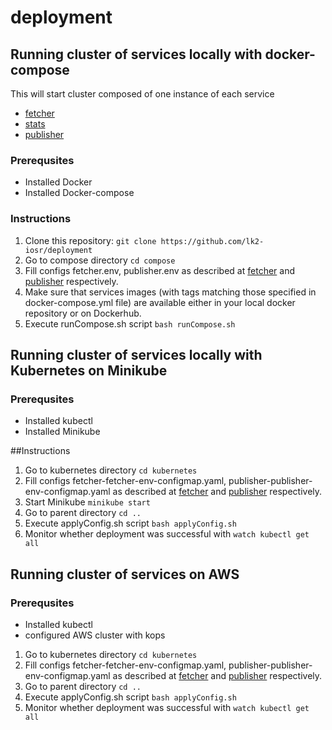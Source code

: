 # deployment

## Running cluster of services locally with docker-compose
This will start cluster composed of one instance of each service
* [fetcher](https://github.com/lk2-iosr/fetcher)
* [stats](https://github.com/lk2-iosr/stats)
* [publisher](https://github.com/lk2-iosr/publisher)

### Prerequsites 
 * Installed Docker
 * Installed Docker-compose

### Instructions
1. Clone this repository: 
```git clone https://github.com/lk2-iosr/deployment```
2. Go to compose directory
```cd compose```
3. Fill configs fetcher.env, publisher.env as described at [fetcher](https://github.com/lk2-iosr/fetcher) and [publisher](https://github.com/lk2-iosr/publisher) respectively.
4. Make sure that services images (with tags matching those specified in docker-compose.yml file) are available either in your local docker repository or on Dockerhub. 
5. Execute runCompose.sh script 
```bash runCompose.sh```

## Running cluster of services locally with Kubernetes on Minikube

### Prerequsites 
 * Installed kubectl
 * Installed Minikube

##Instructions
 1. Go to kubernetes directory
 ```cd kubernetes```
 2. Fill configs fetcher-fetcher-env-configmap.yaml, publisher-publisher-env-configmap.yaml as described at [fetcher](https://github.com/lk2-iosr/fetcher) and [publisher](https://github.com/lk2-iosr/publisher) respectively.
 3. Start Minikube
 ```minikube start```
 4. Go to parent directory
 ```cd ..```
 5. Execute applyConfig.sh script
 ```bash applyConfig.sh```
 6. Monitor whether deployment was successful with
 ```watch kubectl get all```


## Running cluster of services on AWS

### Prerequsites 
 * Installed kubectl
 * configured AWS cluster with kops

 1. Go to kubernetes directory
 ```cd kubernetes```
 2. Fill configs fetcher-fetcher-env-configmap.yaml, publisher-publisher-env-configmap.yaml as described at [fetcher](https://github.com/lk2-iosr/fetcher) and [publisher](https://github.com/lk2-iosr/publisher) respectively.
 3. Go to parent directory
 ```cd ..```
 4. Execute applyConfig.sh script
 ```bash applyConfig.sh```
 5. Monitor whether deployment was successful with
 ```watch kubectl get all```

